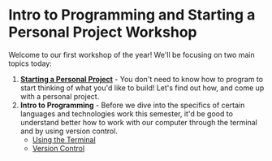 # Intro to Programming and Starting a Personal Project Workshop

Welcome to our first workshop of the year! We'll be focusing on two main topics today:

1. **[Starting a Personal Project](StartingAPersonalProject.md)** - You don't need to know how to program to start thinking of what you'd like to build! Let's find out how, and come up with a personal project.
1. **Intro to Programming** - Before we dive into the specifics of certain languages and technologies work this semester, it'd be good to understand better how to work with our computer through the terminal and by using version control.
    * [Using the Terminal](UsingTheTerminal.md)
    * [Version Control](VersionControl.md)
